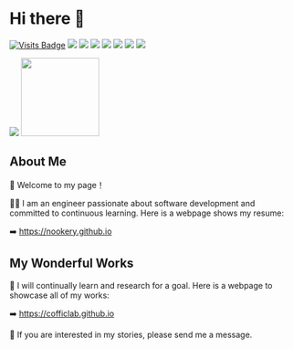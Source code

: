 # Hi there 👋

[![Visits Badge](https://badges.pufler.dev/visits/nookery/badge-it)](https://badges.pufler.dev)
![](https://img.shields.io/badge/-HTML5-E34F26?logo=html5&logoColor=white)
![](https://img.shields.io/badge/-CSS3-1572B6?logo=css3)
![](https://img.shields.io/badge/-JavaScript-oringe?logo=javascript)
![](https://img.shields.io/badge/-PHP-oringe?logo=php)
![](https://img.shields.io/badge/-Laravel-oringe?logo=Laravel)
![](https://img.shields.io/badge/-Swift-oringe?logo=Swift)
![](https://img.shields.io/badge/-Flutter-oringe?logo=Flutter)

<div align="start">
    <img  src="https://github-readme-stats-git-masterrstaa-rickstaa.vercel.app/api/top-langs/?username=nookery&hide_title=true&hide_border=false&layout=compact&langs_count=6&text_color=000&icon_color=fff&theme=graywhite&bg_color=ffffee" />
    <img height="137px" src="https://github-readme-stats.vercel.app/api?username=nookery&show_icons=true&theme=github_dark_dimmed&hide_title=true" />
</div>

## About Me

👋 Welcome to my page！

🧑‍💼 I am an engineer passionate about software development and committed to continuous learning. Here is a webpage shows my resume:

➡️ <https://nookery.github.io>

## My Wonderful Works

💪 I will continually learn and research for a goal. Here is a webpage to showcase all of my works:

➡️ <https://cofficlab.github.io>

🍉 If you are interested in my stories, please send me a message.
